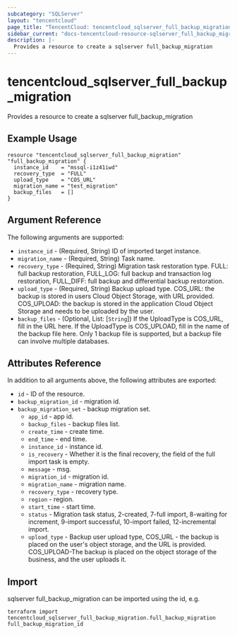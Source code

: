 ```yaml
---
subcategory: "SQLServer"
layout: "tencentcloud"
page_title: "TencentCloud: tencentcloud_sqlserver_full_backup_migration"
sidebar_current: "docs-tencentcloud-resource-sqlserver_full_backup_migration"
description: |-
  Provides a resource to create a sqlserver full_backup_migration
---
```


# tencentcloud_sqlserver_full_backup_migration

Provides a resource to create a sqlserver full_backup_migration

## Example Usage

```hcl
resource "tencentcloud_sqlserver_full_backup_migration" "full_backup_migration" {
  instance_id    = "mssql-i1z41iwd"
  recovery_type  = "FULL"
  upload_type    = "COS_URL"
  migration_name = "test_migration"
  backup_files   = []
}
```

## Argument Reference

The following arguments are supported:

* `instance_id` - (Required, String) ID of imported target instance.
* `migration_name` - (Required, String) Task name.
* `recovery_type` - (Required, String) Migration task restoration type. FULL: full backup restoration, FULL_LOG: full backup and transaction log restoration, FULL_DIFF: full backup and differential backup restoration.
* `upload_type` - (Required, String) Backup upload type. COS_URL: the backup is stored in users Cloud Object Storage, with URL provided. COS_UPLOAD: the backup is stored in the application Cloud Object Storage and needs to be uploaded by the user.
* `backup_files` - (Optional, List: [`String`]) If the UploadType is COS_URL, fill in the URL here. If the UploadType is COS_UPLOAD, fill in the name of the backup file here. Only 1 backup file is supported, but a backup file can involve multiple databases.

## Attributes Reference

In addition to all arguments above, the following attributes are exported:

* `id` - ID of the resource.
* `backup_migration_id` - migration id.
* `backup_migration_set` - backup migration set.
  * `app_id` - app id.
  * `backup_files` - backup files list.
  * `create_time` - create time.
  * `end_time` - end time.
  * `instance_id` - instance id.
  * `is_recovery` - Whether it is the final recovery, the field of the full import task is empty.
  * `message` - msg.
  * `migration_id` - migration id.
  * `migration_name` - migration name.
  * `recovery_type` - recovery type.
  * `region` - region.
  * `start_time` - start time.
  * `status` - Migration task status, 2-created, 7-full import, 8-waiting for increment, 9-import successful, 10-import failed, 12-incremental import.
  * `upload_type` - Backup user upload type, COS_URL - the backup is placed on the user's object storage, and the URL is provided. COS_UPLOAD-The backup is placed on the object storage of the business, and the user uploads it.


## Import

sqlserver full_backup_migration can be imported using the id, e.g.

```
terraform import tencentcloud_sqlserver_full_backup_migration.full_backup_migration full_backup_migration_id
```

